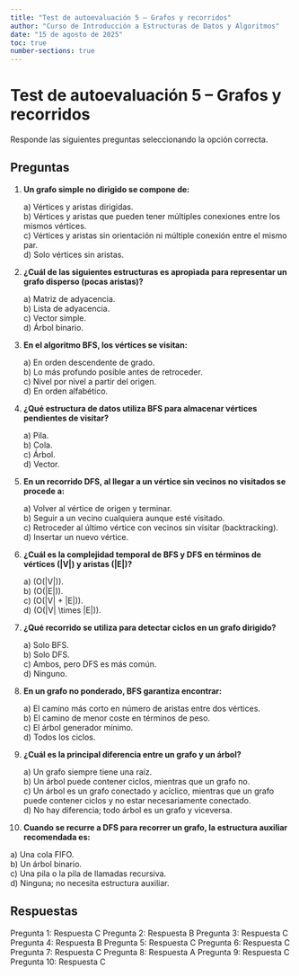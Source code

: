 ```yaml
---
title: "Test de autoevaluación 5 – Grafos y recorridos"
author: "Curso de Introducción a Estructuras de Datos y Algoritmos"
date: "15 de agosto de 2025"
toc: true
number-sections: true
---
```


# Test de autoevaluación 5 – Grafos y recorridos

Responde las siguientes preguntas seleccionando la opción correcta.

## Preguntas

1. **Un grafo simple no dirigido se compone de:**

   a) Vértices y aristas dirigidas.  
   b) Vértices y aristas que pueden tener múltiples conexiones entre los mismos vértices.  
   c) Vértices y aristas sin orientación ni múltiple conexión entre el mismo par.  
   d) Solo vértices sin aristas.

2. **¿Cuál de las siguientes estructuras es apropiada para representar un grafo disperso (pocas aristas)?**

   a) Matriz de adyacencia.  
   b) Lista de adyacencia.  
   c) Vector simple.  
   d) Árbol binario.

3. **En el algoritmo BFS, los vértices se visitan:**

   a) En orden descendente de grado.  
   b) Lo más profundo posible antes de retroceder.  
   c) Nivel por nivel a partir del origen.  
   d) En orden alfabético.

4. **¿Qué estructura de datos utiliza BFS para almacenar vértices pendientes de visitar?**

   a) Pila.  
   b) Cola.  
   c) Árbol.  
   d) Vector.

5. **En un recorrido DFS, al llegar a un vértice sin vecinos no visitados se procede a:**

   a) Volver al vértice de origen y terminar.  
   b) Seguir a un vecino cualquiera aunque esté visitado.  
   c) Retroceder al último vértice con vecinos sin visitar (backtracking).  
   d) Insertar un nuevo vértice.

6. **¿Cuál es la complejidad temporal de BFS y DFS en términos de vértices (|V|) y aristas (|E|)?**

   a) (O(|V|)).  
   b) (O(|E|)).  
   c) (O(|V| + |E|)).  
   d) (O(|V| \times |E|)).

7. **¿Qué recorrido se utiliza para detectar ciclos en un grafo dirigido?**

   a) Solo BFS.  
   b) Solo DFS.  
   c) Ambos, pero DFS es más común.  
   d) Ninguno.

8. **En un grafo no ponderado, BFS garantiza encontrar:**

   a) El camino más corto en número de aristas entre dos vértices.  
   b) El camino de menor coste en términos de peso.  
   c) El árbol generador mínimo.  
   d) Todos los ciclos.

9. **¿Cuál es la principal diferencia entre un grafo y un árbol?**

   a) Un grafo siempre tiene una raíz.  
   b) Un árbol puede contener ciclos, mientras que un grafo no.  
   c) Un árbol es un grafo conectado y acíclico, mientras que un grafo puede contener ciclos y no estar necesariamente conectado.  
   d) No hay diferencia; todo árbol es un grafo y viceversa.

10. **Cuando se recurre a DFS para recorrer un grafo, la estructura auxiliar recomendada es:**

   a) Una cola FIFO.  
   b) Un árbol binario.  
   c) Una pila o la pila de llamadas recursiva.  
   d) Ninguna; no necesita estructura auxiliar.

## Respuestas

Pregunta 1: Respuesta C
Pregunta 2: Respuesta B
Pregunta 3: Respuesta C
Pregunta 4: Respuesta B
Pregunta 5: Respuesta C
Pregunta 6: Respuesta C
Pregunta 7: Respuesta C
Pregunta 8: Respuesta A
Pregunta 9: Respuesta C
Pregunta 10: Respuesta C